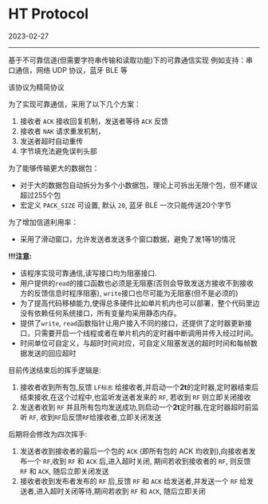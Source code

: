 # HT Protocol

2023-02-27

---

基于不可靠信道(但需要字符串传输和读取功能)下的可靠通信实现
例如支持：串口通信，网络 UDP 协议，蓝牙 BLE 等

该协议为精简协议

为了实现可靠通信，采用了以下几个方案：
1. 接收者 `ACK` 接收回复机制，发送者等待 `ACK` 反馈
2. 接收者 `NAK` 请求重发机制，
3. 发送者超时自动重传
4. 字节填充法避免误判头部

为了能够传输更大的数据包： 
- 对于大的数据包自动拆分为多个小数据包，理论上可拆出无限个包，但不建议超过255个包
- 宏定义 `PACK_SIZE` 可设置, 默认 `20`, 蓝牙 BLE 一次只能传送20个字节

为了增加信道利用率：
- 采用了滑动窗口，允许发送者发送多个窗口数据，避免了发1等1的情况

**!!!注意:**
- 该程序实现可靠通信,读写接口均为阻塞接口.
- 用户提供的`read`的接口函数也必须是无阻塞(否则会导致发送方接收不到接收方的反馈信息时程序阻塞), `write`接口也尽可能为无阻塞(但不是必须的)
- 为了提高代码移植能力,使得总多硬件比如单片机内也可以部署，整个代码里边没有依赖任何系统接口，所有变量均采用静态内存。
- 提供了`write`, `read`函数指针让用户接入不同的接口，还提供了定时器更新接口，只需要开启一个线程或者在单片机内的定时器中断调用并传入经过时间。
- 时间单位可自定义，与超时时间对应，可自定义阻塞发送的超时时间和每帧数据发送的回应超时

目前传送结束后的挥手逻辑是:
1. 接收者收到所有包,反馈 `LF标志` 给接收者,并启动一个**2t**的定时器,定时器结束后结束接收,在这个过程中,也监听发送者发来的 `RF`, 
若收到 `RF` 则立即关闭接收
2. 发送者收到 `RF` 并且所有包均发送成功,则启动一个**2t**定时器,在定时器超时前监听 `RF`, 收到`RF`后反馈`RF`给接收者,立即关闭发送


后期将会修改为四次挥手:
1. 发送者收到接收者的最后一个包的 `ACK` (即所有包的 ACK 均收到),向接收者发布一个 `RF`,收到 `RF` 和 `ACK` 后,进入超时关闭,
期间若收到接收者的 `RF`, 则反馈 `RF` 和 `ACK`,  随后立即关闭发送
2. 接收者收到发布者发布的 `RF` 后,反馈 `RF` 和 `ACK` 给发送者,并发送一个 `RF` 给发送者,进入超时关闭等待,期间若收到 `RF` 和 `ACK`, 随后立即关闭
